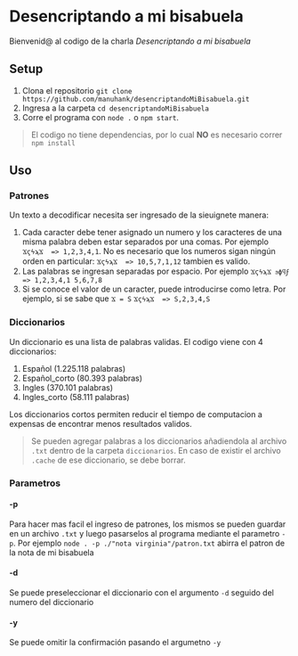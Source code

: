 # Desencriptando a mi bisabuela
Bienvenid@ al codigo de la charla *Desencriptando a mi bisabuela*

## Setup
1. Clona el repositorio `git clone https://github.com/manuhank/desencriptandoMiBisabuela.git`
2. Ingresa a la carpeta `cd desencriptandoMiBisabuela`
3. Corre el programa con `node .` o `npm start`.

> El codigo no tiene dependencias, por lo cual **NO** es necesario correr `npm install`

## Uso

### Patrones
Un texto a decodificar necesita ser ingresado de la sieuignete manera:
1. Cada caracter debe tener asignado un numero y los caracteres de una misma palabra deben estar separados por una comas.
Por ejemplo `ϪϛϟϡϪ  => 1,2,3,4,1`. No es necesario que los numeros sigan ningún orden en particular:  `ϪϛϟϡϪ  => 10,5,7,1,12` tambien es valido.
2. Las palabras se ingresan separadas por espacio. 
Por ejemplo `ϪϛϟϡϪ ϧϕϥϝ  => 1,2,3,4,1 5,6,7,8`
3. Si se conoce el valor de un caracter, puede introducirse como letra.
Por ejemplo, si se sabe que `Ϫ = S` `ϪϛϟϡϪ  => S,2,3,4,S`

### Diccionarios
Un diccionario es una lista de palabras validas.
El codigo viene con 4 diccionarios:
1. Español (1.225.118 palabras)
2. Español_corto (80.393 palabras)
3. Ingles (370.101 palabras)
4. Ingles_corto (58.111 palabras)

Los diccionarios cortos permiten reducir el tiempo de computacion a expensas de encontrar menos resultados validos.
>Se pueden agregar palabras a los diccionarios añadiendola al archivo `.txt` dentro de la carpeta `diccionarios`. En caso de existir el archivo `.cache` de ese diccionario, se debe borrar.

### Parametros

#### -p
Para hacer mas facil el ingreso de patrones, los mismos se pueden guardar en un archivo `.txt` y luego pasarselos al programa mediante el parametro `-p`. Por ejemplo `node . -p ./"nota virginia"/patron.txt` abirra el patron de la nota de mi bisabuela

#### -d
Se puede preseleccionar el diccionario con el argumento `-d` seguido del numero del diccionario

#### -y
Se puede omitir la confirmación pasando el argumetno `-y`

